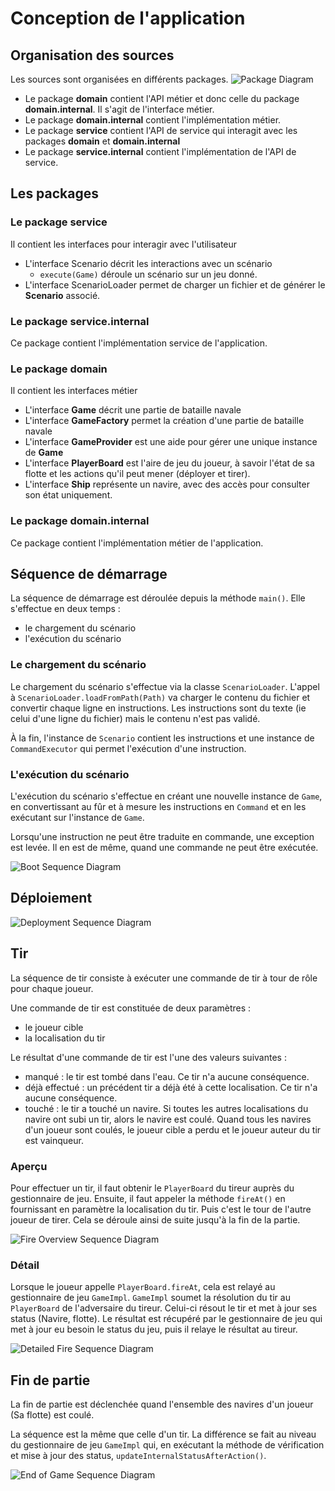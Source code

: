 # Conception de l'application

## Organisation des sources

Les sources sont organisées en différents packages.
![Package Diagram](http://www.plantuml.com/plantuml/proxy?src=https://raw.githubusercontent.com/gofannon-io/scylla/main/src/main/puml/packages.puml)

* Le package **domain** contient l'API métier et donc celle du package **domain.internal**. Il s'agit de l'interface métier.
* Le package **domain.internal** contient l'implémentation métier. 
* Le package **service** contient l'API de service qui interagit avec les packages **domain** et **domain.internal**
* Le package **service.internal** contient l'implémentation de l'API de service. 


## Les packages
### Le package service
Il contient les interfaces pour interagir avec l'utilisateur 
* L'interface Scenario décrit les interactions avec un scénario
  * `execute(Game)` déroule un scénario sur un jeu donné.
* L'interface ScenarioLoader permet de charger un fichier et de générer le **Scenario** associé.

### Le package service.internal
Ce package contient l'implémentation service de l'application.


### Le package domain
Il contient les interfaces métier
* L'interface **Game** décrit une partie de bataille navale
* L'interface **GameFactory** permet la création d'une partie de bataille navale
* L'interface **GameProvider** est une aide pour gérer une unique instance de **Game**
* L'interface **PlayerBoard** est l'aire de jeu du joueur, à savoir l'état de sa flotte et les actions qu'il peut mener (déployer et tirer).
* L'interface **Ship** représente un navire, avec des accès pour consulter son état uniquement.

### Le package domain.internal
Ce package contient l'implémentation métier de l'application. 


## Séquence de démarrage
La séquence de démarrage est déroulée depuis la méthode `main()`.
Elle s'effectue en deux temps : 
* le chargement du scénario
* l'exécution du scénario


### Le chargement du scénario
Le chargement du scénario s'effectue via la classe `ScenarioLoader`.
L'appel à `ScenarioLoader.loadFromPath(Path)` va charger le contenu du fichier et convertir chaque ligne en instructions.
Les instructions sont du texte (ie celui d'une ligne du fichier) mais le contenu n'est pas validé.

À la fin, l'instance de `Scenario` contient les instructions et une instance de `CommandExecutor` qui permet l'exécution 
d'une instruction.


### L'exécution du scénario
L'exécution du scénario s'effectue en créant une nouvelle instance de `Game`, en convertissant au fûr et à mesure les 
instructions en `Command` et en les exécutant sur l'instance de `Game`.

Lorsqu'une instruction ne peut être traduite en commande, une exception est levée.
Il en est de même, quand une commande ne peut être exécutée.

![Boot Sequence Diagram](http://www.plantuml.com/plantuml/proxy?src=https://raw.githubusercontent.com/gofannon-io/scylla/main/src/main/puml/boot-sequence.puml)


## Déploiement

![Deployment Sequence Diagram](http://www.plantuml.com/plantuml/proxy?src=https://raw.githubusercontent.com/gofannon-io/scylla/main/src/main/puml/deploy-sequence.puml)


## Tir
La séquence de tir consiste à exécuter une commande de tir à tour de rôle pour chaque joueur.

Une commande de tir est constituée de deux paramètres : 
* le joueur cible 
* la localisation du tir

Le résultat d'une commande de tir est l'une des valeurs suivantes :
* manqué : le tir est tombé dans l'eau. 
Ce tir n'a aucune conséquence.
* déjà effectué : un précédent tir a déjà été à cette localisation. 
Ce tir n'a aucune conséquence.
* touché : le tir a touché un navire.
Si toutes les autres localisations du navire ont subi un tir, alors le navire est coulé.
Quand tous les navires d'un joueur sont coulés, le joueur cible a perdu et le joueur auteur du tir est vainqueur.

### Aperçu
Pour effectuer un tir, il faut obtenir le `PlayerBoard` du tireur auprès du gestionnaire de jeu.
Ensuite, il faut appeler la méthode `fireAt()` en fournissant en paramètre la localisation du tir.
Puis c'est le tour de l'autre joueur de tirer. 
Cela se déroule ainsi de suite jusqu'à la fin de la partie. 

![Fire Overview Sequence Diagram](http://www.plantuml.com/plantuml/proxy?src=https://raw.githubusercontent.com/gofannon-io/scylla/main/src/main/puml/fire-sequence.puml)

### Détail
Lorsque le joueur appelle `PlayerBoard.fireAt`, cela est relayé au gestionnaire de jeu `GameImpl`.
`GameImpl` soumet la résolution du tir au `PlayerBoard` de l'adversaire du tireur.
Celui-ci résout le tir et met à jour ses status (Navire, flotte).
Le résultat est récupéré par le gestionnaire de jeu qui met à jour eu besoin le status du jeu, puis il relaye le résultat
au tireur.

![Detailed Fire Sequence Diagram](http://www.plantuml.com/plantuml/proxy?src=https://raw.githubusercontent.com/gofannon-io/scylla/main/src/main/puml/full-shot-sequence.puml)



## Fin de partie
La fin de partie est déclenchée quand l'ensemble des navires d'un joueur (Sa flotte) est coulé.

La séquence est la même que celle d'un tir. 
La différence se fait au niveau du gestionnaire de jeu `GameImpl` qui, en exécutant la méthode de vérification et mise 
à jour des status, `updateInternalStatusAfterAction()`.

![End of Game Sequence Diagram](http://www.plantuml.com/plantuml/proxy?src=https://raw.githubusercontent.com/gofannon-io/scylla/main/src/main/puml/last-shot-sequence.puml)
